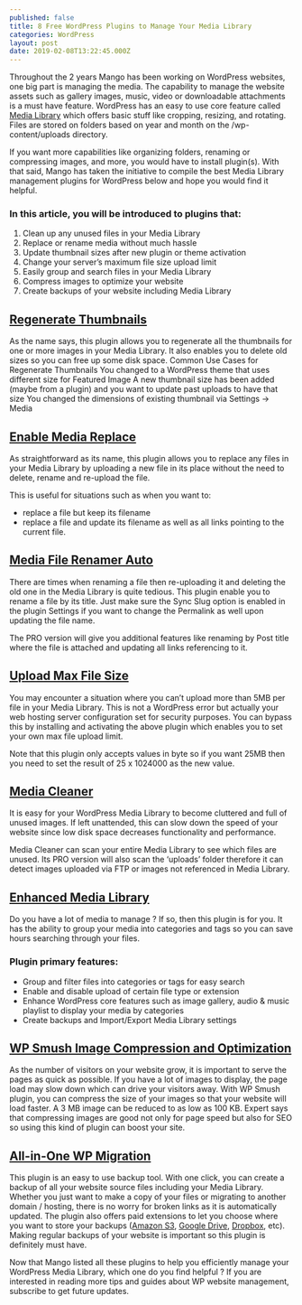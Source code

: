 ```yaml
---
published: false
title: 8 Free WordPress Plugins to Manage Your Media Library
categories: WordPress
layout: post
date: 2019-02-08T13:22:45.000Z
---
```

Throughout the 2 years Mango has been working on WordPress websites, one big part is managing the media. The capability to manage the website assets such as gallery images, music, video or downloadable attachments is a must have feature. WordPress has an easy to use core feature called [Media Library](https://en.support.wordpress.com/media/) which offers basic stuff like cropping, resizing, and rotating. Files are stored on folders based on year and month on the /wp-content/uploads directory. 

If you want more capabilities like organizing folders, renaming or compressing images, and more, you would have to install plugin(s). With that said, Mango has taken the initiative to compile the best Media Library management plugins for WordPress below and hope you would find it helpful.

### In this article, you will be introduced to plugins that:

1. Clean up any unused files in your Media Library
2. Replace or rename media without much hassle
3. Update thumbnail sizes after new plugin or theme activation
4. Change your server’s maximum file size upload limit
5. Easily group and search files in your Media Library
6. Compress images to optimize your website
7. Create backups of your website including Media Library


## [Regenerate Thumbnails](https://wordpress.org/plugins/regenerate-thumbnails/)

As the name says, this plugin allows you to regenerate all the thumbnails for one or more images in your Media Library. It also enables you to delete old sizes so you can free up some disk space.
Common Use Cases for Regenerate Thumbnails
You changed to a WordPress theme that uses different size for Featured Image
A new thumbnail size has been added (maybe from a plugin) and you want to update past uploads to have that size
You changed the dimensions of existing thumbnail via Settings → Media

## [Enable Media Replace](https://wordpress.org/plugins/enable-media-replace/)

As straightforward as its name, this plugin allows you to replace any files in your Media Library by uploading a new file in its place without the need to delete, rename and re-upload the file.

This is useful for situations such as when you want to:

- replace a file but keep its filename
- replace a file and update its filename as well as all links pointing to the current file.

## [Media File Renamer Auto](https://wordpress.org/plugins/media-file-renamer/)

There are times when renaming a file then re-uploading it and deleting the old one in the Media Library is quite tedious. This plugin enable you to rename a file by its title. Just make sure the Sync Slug option is enabled in the plugin Settings if you want to change the Permalink as well upon updating the file name.



The PRO version will give you additional features like renaming by Post title where the file is attached and updating all links referencing to it.

## [Upload Max File Size](https://wordpress.org/plugins/upload-max-file-size/)

You may encounter a situation where you can’t upload more than 5MB per file in your Media Library. This is not a WordPress error but actually your web hosting server configuration set for security purposes. You can bypass this by installing and activating the above plugin which enables you to set your own max file upload limit. 

Note that this plugin only accepts values in byte so if you want 25MB then you need to set the result of 25 x 1024000 as the new value.

## [Media Cleaner](https://wordpress.org/plugins/media-cleaner/)

It is easy for your WordPress Media Library to become cluttered and full of unused images. If left unattended, this can slow down the speed of your website since low disk space decreases functionality and performance. 

Media Cleaner can scan your entire Media Library to see which files are unused. Its PRO version will also scan the ‘uploads’ folder therefore it can detect images uploaded via FTP or images not referenced in Media Library. 

## [Enhanced Media Library](https://wordpress.org/plugins/enhanced-media-library/)

Do you have a lot of media to manage ? If so, then this plugin is for you. It has the ability to group your media into categories and tags so you can save hours searching through your files.

### Plugin primary features:
- Group and filter files into categories or tags for easy search
- Enable and disable upload of certain file type or extension
- Enhance WordPress core features such as image gallery, audio & music playlist to display your media by categories
- Create backups and Import/Export Media Library settings
	
## [WP Smush Image Compression and Optimization](https://wordpress.org/plugins/wp-smushit/)

As the number of visitors on your website grow, it is important to serve the pages as quick as possible. If you have a lot of images to display, the page load may slow down which can drive your visitors away. With WP Smush plugin, you can compress the size of your images so that your website will load faster. A 3 MB image can be reduced to as low as 100 KB. Expert says that compressing images are good not only for page speed but also for SEO so using this kind of plugin can boost your site.


## [All-in-One WP Migration](https://wordpress.org/plugins/all-in-one-wp-migration/)

This plugin is an easy to use backup tool. With one click, you can create a backup of all your website source files including your Media Library. Whether you just want to make a copy of your files or migrating to another domain / hosting, there is no worry for broken links as it is automatically updated. The plugin also offers paid extensions to let you choose where you want to store your backups ([Amazon S3](https://aws.amazon.com/s3/), [Google Drive](https://www.google.com/drive/), [Dropbox](https://www.dropbox.com/), etc). Making regular backups of your website is important so this plugin is definitely must have.


Now that Mango listed all these plugins to help you efficiently manage your WordPress Media Library, which one do you find helpful ? If you are interested in reading more tips and guides about WP website management, subscribe to get future updates.

